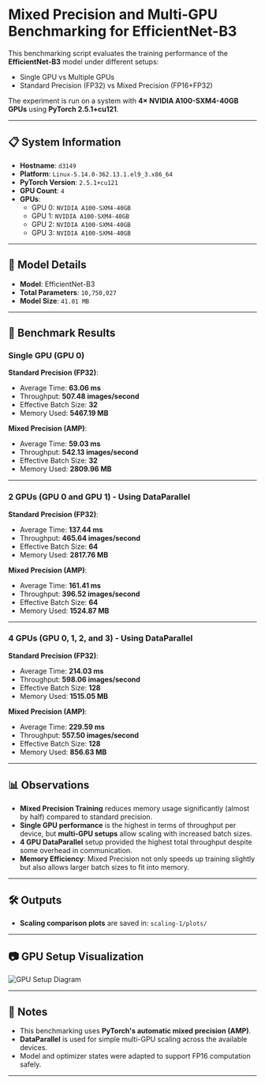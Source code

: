 # Mixed Precision and Multi-GPU Benchmarking for EfficientNet-B3

This benchmarking script evaluates the training performance of the **EfficientNet-B3** model under different setups:
- Single GPU vs Multiple GPUs
- Standard Precision (FP32) vs Mixed Precision (FP16+FP32)

The experiment is run on a system with **4× NVIDIA A100-SXM4-40GB GPUs** using **PyTorch 2.5.1+cu121**.

---

## 📋 System Information
- **Hostname**: `d3149`
- **Platform**: `Linux-5.14.0-362.13.1.el9_3.x86_64`
- **PyTorch Version**: `2.5.1+cu121`
- **GPU Count**: `4`
- **GPUs**:
  - GPU 0: `NVIDIA A100-SXM4-40GB`
  - GPU 1: `NVIDIA A100-SXM4-40GB`
  - GPU 2: `NVIDIA A100-SXM4-40GB`
  - GPU 3: `NVIDIA A100-SXM4-40GB`

---

## 🧠 Model Details
- **Model**: EfficientNet-B3
- **Total Parameters**: `10,750,027`
- **Model Size**: `41.01 MB`

---

## 🚀 Benchmark Results

### Single GPU (GPU 0)
**Standard Precision (FP32)**:
- Average Time: **63.06 ms**
- Throughput: **507.48 images/second**
- Effective Batch Size: **32**
- Memory Used: **5467.19 MB**

**Mixed Precision (AMP)**:
- Average Time: **59.03 ms**
- Throughput: **542.13 images/second**
- Effective Batch Size: **32**
- Memory Used: **2809.96 MB**

---

### 2 GPUs (GPU 0 and GPU 1) - Using DataParallel
**Standard Precision (FP32)**:
- Average Time: **137.44 ms**
- Throughput: **465.64 images/second**
- Effective Batch Size: **64**
- Memory Used: **2817.76 MB**

**Mixed Precision (AMP)**:
- Average Time: **161.41 ms**
- Throughput: **396.52 images/second**
- Effective Batch Size: **64**
- Memory Used: **1524.87 MB**

---

### 4 GPUs (GPU 0, 1, 2, and 3) - Using DataParallel
**Standard Precision (FP32)**:
- Average Time: **214.03 ms**
- Throughput: **598.06 images/second**
- Effective Batch Size: **128**
- Memory Used: **1515.05 MB**

**Mixed Precision (AMP)**:
- Average Time: **229.59 ms**
- Throughput: **557.50 images/second**
- Effective Batch Size: **128**
- Memory Used: **856.63 MB**

---

## 📊 Observations

- **Mixed Precision Training** reduces memory usage significantly (almost by half) compared to standard precision.
- **Single GPU performance** is the highest in terms of throughput per device, but **multi-GPU setups** allow scaling with increased batch sizes.
- **4 GPU DataParallel** setup provided the highest total throughput despite some overhead in communication.
- **Memory Efficiency**: Mixed Precision not only speeds up training slightly but also allows larger batch sizes to fit into memory.

---

## 🛠️ Outputs
- **Scaling comparison plots** are saved in: `scaling-1/plots/`

---

## 📷 GPU Setup Visualization
![GPU Setup Diagram](./Mixed-Precision%20GPU%20setup%20Image.png)

---

## 📌 Notes
- This benchmarking uses **PyTorch's automatic mixed precision (AMP)**.
- **DataParallel** is used for simple multi-GPU scaling across the available devices.
- Model and optimizer states were adapted to support FP16 computation safely.

---

